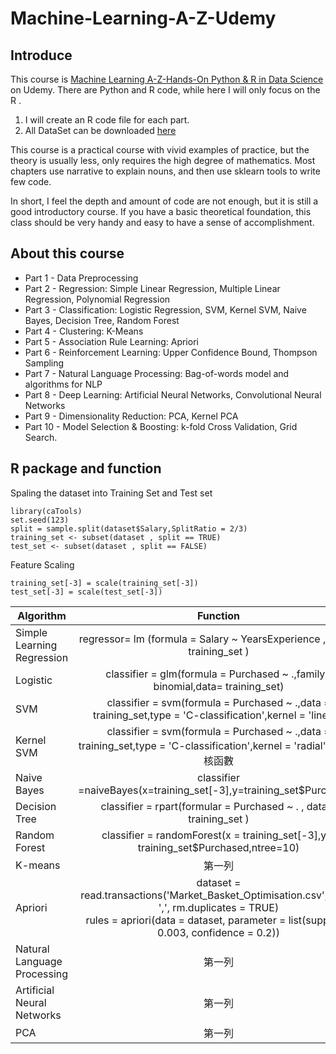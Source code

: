 # Machine-Learning-A-Z-Udemy

 ## Introduce

This course is [Machine Learning A-Z-Hands-On Python & R in Data Science](https://www.udemy.com/machinelearningchinese/) on Udemy. 
 There are Python and R code, while here I will only focus on the R .

1. I will create an R code file for each part. 
2. All DataSet can be downloaded [here](https://www.superdatascience.com/pages/%E4%B8%8B%E8%BD%BD%E6%95%B0%E6%8D%AE%E9%9B%86)

This course is a practical course with vivid examples of practice, but the theory is usually less, 
only requires the high degree of mathematics. 
Most chapters use narrative to explain nouns, and then use sklearn tools to write  few code. 
 

In short, I feel the depth and amount of code are not enough, but it is still a good introductory course. 
If you have a basic theoretical foundation, 
this class should be very handy and easy to have a sense of accomplishment.


## About this course
- Part 1 - Data Preprocessing
- Part 2 - Regression: Simple Linear Regression, Multiple Linear Regression, Polynomial Regression
- Part 3 - Classification: Logistic Regression, SVM, Kernel SVM, Naive Bayes, Decision Tree, Random Forest
- Part 4 - Clustering: K-Means
- Part 5 - Association Rule Learning: Apriori
- Part 6 - Reinforcement Learning: Upper Confidence Bound, Thompson Sampling
- Part 7 - Natural Language Processing: Bag-of-words model and algorithms for NLP
- Part 8 - Deep Learning: Artificial Neural Networks, Convolutional Neural Networks
- Part 9 - Dimensionality Reduction: PCA, Kernel PCA
- Part 10 - Model Selection & Boosting: k-fold Cross Validation, Grid Search.
 
## R package and function

Spaling the dataset into Training Set and Test set
```
library(caTools)	
set.seed(123) 
split = sample.split(dataset$Salary,SplitRatio = 2/3)	
training_set <- subset(dataset , split == TRUE)
test_set <- subset(dataset , split == FALSE)
```
Feature Scaling
```
training_set[-3] = scale(training_set[-3])
test_set[-3] = scale(test_set[-3])
```

Algorithm     | Function     | Packages     | 3    |4       |5
 -------- | :-----------:  | :-----------: | :-----------:  | :-----------:  | :-----------:  
Simple Learning Regression    |regressor= lm (formula = Salary ~ YearsExperience ,	data = training_set )     | 第二列    | 3    |4       |5   
Logistic    | classifier = glm(formula = Purchased ~ .,family= binomial,data= training_set)    | 第二列    | 3    |4       |5
SVM    | classifier = svm(formula = Purchased ~ .,data = training_set,type = 'C-classification',kernel = 'linear')   | library(e1071)    | 3    |4       |5
Kernel SVM    | classifier = svm(formula = Purchased ~ .,data = training_set,type = 'C-classification',kernel = 'radial') #高斯核函數     | library(e1071)   | 3    |4       |5
Naive Bayes    | classifier =naiveBayes(x=training_set[-3],y=training_set$Purchased)     | library(e1071)    | 3    |4       |5
Decision Tree    | classifier = rpart(formular = Purchased ~ . , data = training_set	)    | library(rpart)    | 3    |4       |5
Random Forest    | classifier = randomForest(x = training_set[-3],y = training_set$Purchased,ntree=10)     | library(randomForest)   | 3    |4       |5
K-means    | 第一列     | 第二列    | 3    |4       |5
Apriori    | dataset = read.transactions('Market_Basket_Optimisation.csv', sep = ',', rm.duplicates = TRUE) <br> rules = apriori(data = dataset, parameter = list(support = 0.003, confidence = 0.2))   | library(arules)| 3    |4       |5
Natural Language Processing    | 第一列     | 第二列    | 3    |4       |5
Artificial Neural Networks   | 第一列     | 第二列    | 3    |4       |5
PCA  | 第一列     | 第二列    | 3    |4       |5
